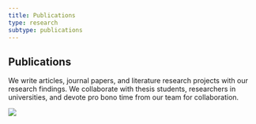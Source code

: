 ```yaml
---
title: Publications
type: research
subtype: publications
---
```


<section class="hero big-image pb-5">
    <div class="container">
        <div class="row">
            <div class="col-md-6">
				<h1>Publications</h1>
				<p class="intro-para">We write articles, journal papers, and literature research projects with our research findings. We collaborate with thesis students, researchers in universities, and devote pro bono time from our team for collaboration.</p>
			</div>
            <div class="col-md-6 text-right">
                <img role="presentation" src="/images/illustrations/publications.svg">
            </div>
        </div>
    </div>
</section>